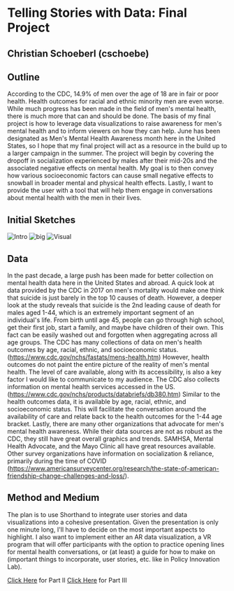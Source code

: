 # Telling Stories with Data: Final Project 
## Christian Schoeberl (cschoebe) 

## Outline 
According to the CDC, 14.9% of men over the age of 18 are in fair or poor health. Health outcomes for racial and ethnic minority men are even worse. While much progress has been made in the field of men's mental health, there is much more that can and should be done. 
The basis of my final project is how to leverage data visualizations to raise awareness for men's mental health and to inform viewers on how they can help. June has been designated as Men's Mental Health Awareness month here in the United States, so I hope that my final project will act as a resource in the build up to a larger campaign in the summer. The project will begin by covering the dropoff in socialization experienced by males after their mid-20s and the associated negative effects on mental health. My goal is to then convey how various socioeconomic factors can cause small negative effects to snowball in broader mental and physical health effects. Lastly, I want to provide the user with a tool that will help them engage in conversations about mental health with the men in their lives. 

## Initial Sketches 
![Intro](https://user-images.githubusercontent.com/39040541/153772979-1a9a208e-a76c-489f-8c79-bfcde86e5af1.jpeg)
![big](https://user-images.githubusercontent.com/39040541/153772983-6526a253-afd8-457c-8675-59684c238a69.jpeg)
![Visual](https://user-images.githubusercontent.com/39040541/153772985-0c0c4bbe-8ae6-4e7c-9429-63bd6065c044.jpeg)

## Data
In the past decade, a large push has been made for better collection on mental health data here in the United States and abroad. A quick look at data provided by the CDC in 2017 on men's mortality would make one think that suicide is just barely in the top 10 causes of death. However, a deeper look at the study reveals that suicide is the 2nd leading cause of death for males aged 1-44, which is an extremely important segment of an individual's life. From birth until age 45, people can go through high school, get their first job, start a family, and maybe have children of their own. This fact can be easily washed out and forgotten when aggregating across all age groups. The CDC has many collections of data on men's health outcomes by age, racial, ethnic, and socioeconomic status. (https://www.cdc.gov/nchs/fastats/mens-health.htm) 
However, health outcomes do not paint the entire picture of the reality of men's mental health. The level of care available, along with its accessibility, is also a key factor I would like to communicate to my audience. The CDC also collects information on mental health services accessed in the US. (https://www.cdc.gov/nchs/products/databriefs/db380.htm) Similar to the health outcomes data, it is available by age, racial, ethnic, and socioeconomic status. This will facilitate the conversation around the availability of care and relate back to the health outcomes for the 1-44 age bracket. 
Lastly, there are many other organizations that advocate for men's mental health awareness. While their data sources are not as robust as the CDC, they still have great overall graphics and trends. SAMHSA, Mental Health Advocate, and the Mayo Clinic all have great resources available. Other survey organizations have information on socialization & reliance, primarily during the time of COVID (https://www.americansurveycenter.org/research/the-state-of-american-friendship-change-challenges-and-loss/).   

## Method and Medium 
<subject to change> 
The plan is to use Shorthand to integrate user stories and data visualizations into a cohesive presentation. Given the presentation is only one minute long, I'll have to decide on the most important aspects to highlight. I also want to implement either an AR data visualization, a VR program that will offer participants with the option to practice opening lines for mental health conversations, or (at least) a guide for how to make on (important things to incorporate, user stories, etc. like in Policy Innovation Lab). 

[Click Here](https://github.com/billsponsor/Data_Visualization_Portfolio/blob/main/Final_Project_cschoebe_II.md) for Part II 
[Click Here](https://github.com/billsponsor/Data_Visualization_Portfolio/blob/main/Final_Project_cschoebe_III.md) for Part III
